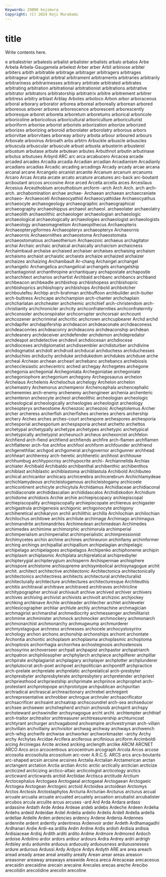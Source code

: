 ```yaml
---
Keywords: 29896 kojimura
Copyright: (C) 2024 Koji Murakami
---
```


# title

Write contents here.



e arbalestrier arbalests arbalist arbalister arbalists arbalo arbalos Arbe Arbela
Arbela-Gaugamela arbelest Arber arber Arbil arbinose arbiter arbiters arbith arbitrable
arbitrage arbitrager arbitragers arbitrages arbitrageur arbitragist arbitral arbitrament arbitraments arbitraries
arbitrarily arbitrariness arbitrarinesses arbitrary arbitrate arbitrated arbitrates arbitrating arbitration arbitrational
arbitrationist arbitrations arbitrative arbitrator arbitrators arbitratorship arbitratrix arbitre arbitrement arbitrer
arbitress arbitry arblast Arblay Arboles arboloco Arbon arbor arboraceous arboral
arborary arborator arborea arboreal arboreally arborean arbored arboreous arborer arbores
arborescence arborescent arborescently arboresque arboret arboreta arboretum arboretums arborical arboricole
arboricoline arboricolous arboricultural arboriculture arboriculturist arboriform arborise arborist arborists arborization
arborize arborized arborizes arborizing arboroid arborolater arborolatry arborous arbors arborvitae
arborvitaes arborway arbory arbota arbour arboured arbours Arbovale arbovirus Arbroath
arbs arbtrn Arbuckle arbuscle arbuscles arbuscula arbuscular arbuscule arbust arbusta
arbusterin arbusterol arbustum arbutase arbute arbutean arbutes Arbuthnot arbutin arbutinase
arbutus arbutuses Arbyrd ARC arc arca arcabucero Arcacea arcade arcaded
arcades Arcadia arcadia Arcadian arcadian Arcadianism Arcadianly arcadians arcadias Arcadic
arcading arcadings Arcady arcady arcae arcana arcanal arcane Arcangelo arcanist
arcanite Arcanum arcanum arcanums Arcaro Arcas Arcata arcate arcato arcature
arcatures arc-back arc-boutant arcboutant arccos arccosine Arce arced Arcella arcella
arces Arcesilaus Arcesius Arceuthobium arceuthobium arcform -arch Arch Arch. arch
arch- arch. archabomination archae archae- Archaean archaean archaecraniate archaeo- Archaeoceti
Archaeocyathid Archaeocyathidae Archaeocyathus archaeocyte archaeogeology archaeographic archaeographical archaeography archaeohippus archaeol
archaeol. archaeolater archaeolatry archaeolith archaeolithic archaeologer archaeologian archaeologic archaeological archaeologically
archaeologies archaeologist archaeologists archaeology archaeomagnetism Archaeopithecus Archaeopteris Archaeopterygiformes Archaeopteryx archaeopteryx
Archaeornis archaeornis Archaeornithes archaeostoma Archaeostomata archaeostomatous archaeotherium Archaeozoic archaeus archagitator
archai Archaic archaic archaical archaically archaicism archaicness Archaimbaud archaise archaised
archaiser archaises archaising archaism archaisms archaist archaistic archaists archaize archaized
archaizer archaizes archaizing Archambault Ar-chang Archangel archangel archangelic Archangelica archangelical
archangels archangelship archantagonist archanthropine archantiquary archapostate archapostle archarchitect archarios archartist
Archbald archbanc archbancs archband archbeacon archbeadle archbishop archbishopess archbishopric archbishoprics
archbishopry archbishops Archbold archbotcher archboutefeu Archbp arch-brahman archbuffoon archbuilder arch-butler
arch-buttress Archcape archchampion arch-chanter archchaplain archcharlatan archcheater archchemic archchief arch-christendom
arch-christianity archchronicler archcity archconfraternities archconfraternity archconsoler archconspirator archcorrupter archcorsair archcount
archcozener archcriminal archcritic archcrown archcupbearer Archd archd archdapifer archdapifership archdeacon
archdeaconate archdeaconess archdeaconries archdeaconry archdeacons archdeaconship archdean archdeanery archdeceiver archdefender
archdemon archdepredator archdespot archdetective archdevil archdiocesan archdiocese archdioceses archdiplomatist archdissembler
archdisturber archdivine archdogmatist archdolt archdruid archducal archduchess archduchesses archduchies archduchy
archduke archdukedom archdukes archduxe arche archeal Archean archean archearl archebanc
archebancs archebiosis archecclesiastic archecentric arched archegay Archegetes archegone archegonia archegonial
Archegoniata Archegoniatae archegoniate archegoniophore archegonium archegony Archegosaurus archeion Archelaus Archelenis
Archelochus archelogy Archelon archelon archemastry Archemorus archemperor Archencephala archencephalic archenemies
arch-enemy archenemy archengineer archenia archenteric archenteron archeocyte archeol archeolithic archeologian
archeologic archeological archeologically archeologies archeologist archeology archeopteryx archeostome Archeozoic archeozoic
Archeptolemus Archer archer archeress archerfish archerfishes archeries archers archership archery
Arches arches arches-court archespore archespores archesporia archesporial archesporium archespsporia archest
archetto archettos archetypal archetypally archetype archetypes archetypic archetypical archetypically archetypist
archeunuch archeus archexorcist archfelon Archfiend arch-fiend archfiend archfiends archfire arch-flamen
archflamen archflatterer arch-foe archfoe archfool archform archfounder archfriend archgenethliac archgod
archgomeral archgovernor archgunner archhead archheart archheresy arch-heretic archheretic archhost archhouse
archhumbug archhypocrisy archhypocrite archi- Archiannelida Archias archiater Archibald Archibaldo archibenthal
archibenthic archibenthos archiblast archiblastic archiblastoma archiblastula Archibold Archibuteo archical archicantor
archicarp archicerebra archicerebrum Archichlamydeae archichlamydeous archicleistogamous archicleistogamy archicoele archicontinent archicyte
archicytula Archidamus Archidiaceae archidiaconal archidiaconate archididascalian archididascalos Archidiskodon Archidium archidome
archidoxis Archie archie archiepiscopacy archiepiscopal archiepiscopality archiepiscopally archiepiscopate archiereus archigaster
archigastrula archigenesis archigonic archigonocyte archigony archiheretical archikaryon archil archilithic archilla
Archilochian archilochian Archilochus archilowe archils archilute archimage Archimago archimagus archimandrite
archimandrites Archimedean archimedean Archimedes archimedes archimime archimorphic archimorula archimperial archimperialism
archimperialist archimperialistic archimpressionist Archimycetes archin archine archines archineuron archinfamy archinformer
arching archings archipallial archipallium archipelagian archipelagic archipelago archipelagoes archipelagos Archipenko
archiphoneme archipin archiplasm archiplasmic Archiplata archiprelatical archipresbyter archipterygial archipterygium archisperm
Archispermae archisphere archispore archistome archisupreme archisymbolical archisynagogue archit archit. architect
architective architectonic Architectonica architectonically architectonics architectress architects architectural architecturalist architecturally
architecture architectures architecturesque Architeuthis architis architraval architrave architraved architraves architricline
architypographer archival archivault archive archived archiver archivers archives archiving archivist
archivists archivolt archizoic archjockey archking archknave Archle archleader archlecher archlet
archleveler archlexicographer archliar archlute archly archmachine archmagician archmagirist archmarshal archmediocrity
archmessenger archmilitarist archmime archminister archmock archmocker archmockery archmonarch archmonarchist archmonarchy
archmugwump archmurderer archmystagogue archness archnesses archocele archocystosyrinx archology archon archons
archonship archonships archont archontate Archontia archontic archoplasm archoplasma archoplasmic archoptoma
archoptosis archorrhagia archorrhea archostegnosis archostenosis archosyrinx archoverseer archpall archpapist archpastor
archpatriarch archpatron archphilosopher archphylarch archpiece archpilferer archpillar archpirate archplagiarist archplagiary
archplayer archplotter archplunderer archplutocrat arch-poet archpoet archpolitician archpontiff archpractice arch-prelate
archprelate archprelatic archprelatical arch-presbyter archpresbyter archpresbyterate archpresbytery archpretender archpriest archpriesthood
archpriestship archprimate archprince archprophet arch-protestant archprotopope archprototype archpublican archpuritan archradical
archrascal archreactionary archrebel archregent archrepresentative archrobber archrogue archruler archsacrificator archsacrificer
archsaint archsatrap archscoundrel arch-sea archseducer archsee archsewer archshepherd archsin archsnob
archspirit archspy archsteward archswindler archsynagogue archt archt. archtempter archthief arch-traitor
archtraitor archtreasurer archtreasurership archturncoat archtyrant archurger archvagabond archvampire archvestryman arch-villain
archvillain archvillainy archvisitor archwag archway archways archwench arch-whig archwife archwise
archworker archworkmaster -archy Archy archy Archytas Arcidae Arcifera arciferous arcifinious
arciform Arcimboldi arcing Arciniegas Arcite arcked arcking arclength arclike ARCM
ARCNET ARCO Arco arco arcocentrous arcocentrum arcograph Arcola Arcos arcose
arcosolia arcosoliulia arcosolium arc-over A.R.C.S. ARCS arcs arcs-boutants arc-shaped arcsin
arcsine arcsines Arctalia Arctalian Arctamerican arctan arctangent arctation Arctia arctian
Arctic arctic arctically arctician arcticize arcticized arcticizing arctico-altaic arcticologist arcticology
arctics arcticward arcticwards arctiid Arctiidae Arctisca arctitude Arctium Arctocephalus Arctogaea
Arctogaeal arctogaeal Arctogaean Arctogaeic Arctogea Arctogean Arctogeic arctoid Arctoidea arctoidean
Arctomys Arctos Arctosis Arctostaphylos Arcturia Arcturian Arcturus arcturus arcual arcuale
arcualia arcuate arcuated arcuately arcuation arcubalist arcubalister arcubos arcula arculite
arcus arcuses -ard Ard Arda Ardara ardass ardassine Ardath Arde
Ardea Ardeae ardeb ardebs Ardeche Ardeen Ardeha Ardehs ardeid Ardeidae
Ardel Ardelia ardelio Ardelis Ardell Ardella ardella ardellae Ardelle Arden
ardencies ardency Ardene Ardenia Ardennes ardennite ardent ardently ardentness Ardenvoir
arder Ardeth Ardhamagadhi Ardhanari Ardie Ardi-ea ardilla Ardin Ardine Ardis
ardish Ardisia ardisia Ardisiaceae Ardisj Ardith arditi ardito Ardme Ardmore
Ardmored Ardoch ardoise Ardolino ardor ardors ardour ardours Ardra Ardrey
ardri ardrigh Ardsley ardu arduinite arduous arduously arduousness arduousnesses ardure
ardurous Ardussi Ardy Ardyce Ardys Ardyth ARE are area areach
aread aready areae areal areality areally Arean arear areas areason
areasoner areaway areaways areawide Areca areca Arecaceae arecaceous arecaidin arecaidine
arecain arecaine Arecales arecas areche Arecibo arecolidin arecolidine arecolin arecoline
